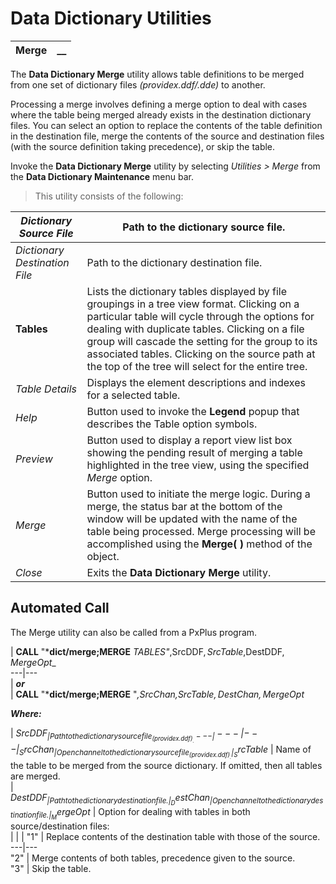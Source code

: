 # Data Dictionary Utilities   
  
**Merge** |  **__**  
---|---  
  
The **Data Dictionary Merge** utility allows table definitions to be merged from one set of dictionary files _(providex.ddf/.dde)_ to another.

Processing a merge involves defining a merge option to deal with cases where the table being merged already exists in the destination dictionary files. You can select an option to replace the contents of the table definition in the destination file, merge the contents of the source and destination files (with the source definition taking precedence), or skip the table.

Invoke the **Data Dictionary Merge** utility by selecting _Utilities > Merge_ from the **Data Dictionary Maintenance** menu bar.

> This utility consists of the following:

_Dictionary Source File_ |  Path to the dictionary source file.  
---|---  
_Dictionary Destination File_ |  Path to the dictionary destination file.  
**Tables** |  Lists the dictionary tables displayed by file groupings in a tree view format. Clicking on a particular table will cycle through the options for dealing with duplicate tables. Clicking on a file group will cascade the setting for the group to its associated tables. Clicking on the source path at the top of the tree will select for the entire tree.  
_Table Details_ |  Displays the element descriptions and indexes for a selected table.  
_Help_ |  Button used to invoke the **Legend** popup that describes the Table option symbols.  
_Preview_ |  Button used to display a report view list box showing the pending result of merging a table highlighted in the tree view, using the specified _Merge_ option.  
_Merge_ |  Button used to initiate the merge logic. During a merge, the status bar at the bottom of the window will be updated with the name of the table being processed. Merge processing will be accomplished using the **Merge( )** method of the object.  
_Close_ |  Exits the **Data Dictionary Merge** utility.  
  
## Automated Call

The Merge utility can also be called from a PxPlus program.

|  **CALL** "***dict/merge;MERGE** _TABLES"_,SrcDDF$,SrcTable$,DestDDF$,MergeOpt$_  
---|---  
|  **_or_**  
|  **CALL** "***dict/merge;MERGE** "_,SrcChan,SrcTable$,DestChan,MergeOpt$_  
  
**_Where:_**

|  _SrcDDF$_ |  Path to the dictionary source file _(providex.ddf)_.  
---|---|---  
|  _SrcChan_ |  Open channel to the dictionary source file _(providex.ddf)_.  
|  _SrcTable$_ |  Name of the table to be merged from the source dictionary. If omitted, then all tables are merged.  
|  _DestDDF$_ |  Path to the dictionary destination file.  
|  _DestChan_ |  Open channel to the dictionary destination file.  
|  _MergeOpt$_ |  Option for dealing with tables in both source/destination files:  
|  |  |  "1" |  Replace contents of the destination table with those of the source.  
---|---  
"2" |  Merge contents of both tables, precedence given to the source.  
"3" |  Skip the table.
